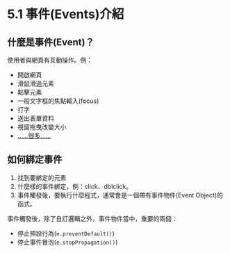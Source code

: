 # 5.1 事件(Events)介紹

## 什麼是事件(Event)？

使用者與網頁有互動操作。例：

* 開啟網頁
* 滑鼠滑過元素
* 點擊元素
* 一般文字框的焦點輸入(focus)
* 打字
* 送出表單資料
* 視窗拖曳改變大小
* [……很多……](https://www.w3schools.com/jsref/dom\_obj\_event.asp)

## 如何綁定事件

1. 找到要綁定的元素
2. 什麼樣的事件綁定，例：click、dblclick。
3. 事件觸發後，要執行什麼程式，通常會是一個帶有事件物件(Event Object)的函式。

事件觸發後，除了自訂邏輯之外，事件物件當中，重要的兩個：

* 停止預設行為(`e.preventDefault()`)
* 停止事件冒泡(`e.stopPropagation()`)

